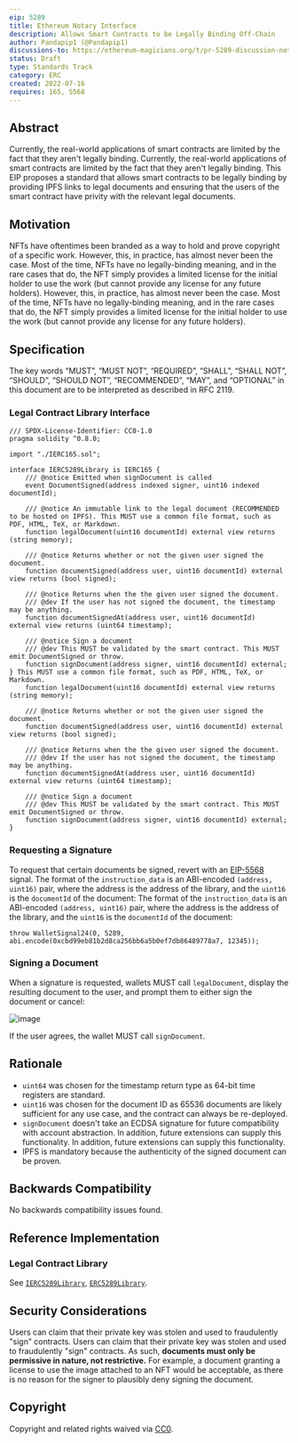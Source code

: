 ```yaml
---
eip: 5289
title: Ethereum Notary Interface
description: Allows Smart Contracts to be Legally Binding Off-Chain
author: Pandapip1 (@Pandapip1)
discussions-to: https://ethereum-magicians.org/t/pr-5289-discussion-notary-interface/9980
status: Draft
type: Standards Track
category: ERC
created: 2022-07-16
requires: 165, 5568
---
```


## Abstract

Currently, the real-world applications of smart contracts are limited by the fact that they aren't legally binding. Currently, the real-world applications of smart contracts are limited by the fact that they aren't legally binding. This EIP proposes a standard that allows smart contracts to be legally binding by providing IPFS links to legal documents and ensuring that the users of the smart contract have privity with the relevant legal documents.

## Motivation

NFTs have oftentimes been branded as a way to hold and prove copyright of a specific work. However, this, in practice, has almost never been the case. Most of the time, NFTs have no legally-binding meaning, and in the rare cases that do, the NFT simply provides a limited license for the initial holder to use the work (but cannot provide any license for any future holders). However, this, in practice, has almost never been the case. Most of the time, NFTs have no legally-binding meaning, and in the rare cases that do, the NFT simply provides a limited license for the initial holder to use the work (but cannot provide any license for any future holders).

## Specification

The key words “MUST”, “MUST NOT”, “REQUIRED”, “SHALL”, “SHALL NOT”, “SHOULD”, “SHOULD NOT”, “RECOMMENDED”, “MAY”, and “OPTIONAL” in this document are to be interpreted as described in RFC 2119.

### Legal Contract Library Interface

```solidity
/// SPDX-License-Identifier: CC0-1.0
pragma solidity ^0.8.0;

import "./IERC165.sol";

interface IERC5289Library is IERC165 {
    /// @notice Emitted when signDocument is called
    event DocumentSigned(address indexed signer, uint16 indexed documentId);

    /// @notice An immutable link to the legal document (RECOMMENDED to be hosted on IPFS). This MUST use a common file format, such as PDF, HTML, TeX, or Markdown.
    function legalDocument(uint16 documentId) external view returns (string memory);

    /// @notice Returns whether or not the given user signed the document.
    function documentSigned(address user, uint16 documentId) external view returns (bool signed);

    /// @notice Returns when the the given user signed the document.
    /// @dev If the user has not signed the document, the timestamp may be anything.
    function documentSignedAt(address user, uint16 documentId) external view returns (uint64 timestamp);

    /// @notice Sign a document
    /// @dev This MUST be validated by the smart contract. This MUST emit DocumentSigned or throw.
    function signDocument(address signer, uint16 documentId) external;
} This MUST use a common file format, such as PDF, HTML, TeX, or Markdown.
    function legalDocument(uint16 documentId) external view returns (string memory);

    /// @notice Returns whether or not the given user signed the document.
    function documentSigned(address user, uint16 documentId) external view returns (bool signed);

    /// @notice Returns when the the given user signed the document.
    /// @dev If the user has not signed the document, the timestamp may be anything.
    function documentSignedAt(address user, uint16 documentId) external view returns (uint64 timestamp);

    /// @notice Sign a document
    /// @dev This MUST be validated by the smart contract. This MUST emit DocumentSigned or throw.
    function signDocument(address signer, uint16 documentId) external;
}
```

### Requesting a Signature

To request that certain documents be signed, revert with an [EIP-5568](./eip-5568.md) signal. The format of the `instruction_data` is an ABI-encoded `(address, uint16)` pair, where the address is the address of the library, and the `uint16` is the `documentId` of the document: The format of the `instruction_data` is an ABI-encoded `(address, uint16)` pair, where the address is the address of the library, and the `uint16` is the `documentId` of the document:

```solidity
throw WalletSignal24(0, 5289, abi.encode(0xcbd99eb81b2d8ca256bb6a5b0ef7db86489778a7, 12345));
```

### Signing a Document

When a signature is requested, wallets MUST call `legalDocument`, display the resulting document to the user, and prompt them to either sign the document or cancel:

![image](../assets/eip-5289/example-popup.png)

If the user agrees, the wallet MUST call `signDocument`.

## Rationale

- `uint64` was chosen for the timestamp return type as 64-bit time registers are standard.
- `uint16` was chosen for the document ID as 65536 documents are likely sufficient for any use case, and the contract can always be re-deployed.
- `signDocument` doesn't take an ECDSA signature for future compatibility with account abstraction. In addition, future extensions can supply this functionality. In addition, future extensions can supply this functionality.
- IPFS is mandatory because the authenticity of the signed document can be proven.

## Backwards Compatibility

No backwards compatibility issues found.

## Reference Implementation

### Legal Contract Library

See [`IERC5289Library`](../assets/eip-5289/interfaces/IERC5289Library.sol), [`ERC5289Library`](../assets/eip-5289/ERC5289Library.sol).

## Security Considerations

Users can claim that their private key was stolen and used to fraudulently "sign" contracts. Users can claim that their private key was stolen and used to fraudulently "sign" contracts. As such, **documents must only be permissive in nature, not restrictive.** For example, a document granting a license to use the image attached to an NFT would be acceptable, as there is no reason for the signer to plausibly deny signing the document.

## Copyright

Copyright and related rights waived via [CC0](../LICENSE.md).
